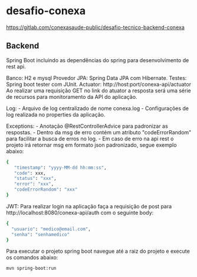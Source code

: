 # desafio-conexa
https://gitlab.com/conexasaude-public/desafio-tecnico-backend-conexa

## Backend

Spring Boot incluindo as dependências do spring para desenvolvimento de rest api.

Banco: H2 e mysql
Provedor JPA: Spring Data JPA com Hibernate.
Testes: Spring boot tester com JUnit.
Actuator: http://host:port/conexa-api/actuator
    Ao realizar uma requisição GET no link do atuator a resposta será uma série de 
    recursos para monitoramento da API do aplicação.

Log:
    - Arquivo de log centralizado de nome conexa.log
    - Configurações de log realizada no properties da aplicação.

Exceptions: 
    - Anotação @RestControllerAdvice para padronizar as respostas.
    - Dentro da msg de erro contém um atributo "codeErrorRandom" para facilitar a busca de erros no log.
    - Em caso de erro na api rest o projeto irá retornar msg em formato json padronizado, segue exemplo abaixo:
 ```bash
{
    "timestamp": "yyyy-MM-dd hh:mm:ss",
    "code": xxx,
    "status": "xxx",
    "error": "xxx",
    "codeErrorRandom": "xxx"
}
```

JWT: Para realizar login na aplicação faça a requisição de post para
  http://localhost:8080/conexa-api/auth com o seguinte body: 
```bash
{
  "usuario": "medico@email.com",
  "senha": "senhamedico"
}
```

Para executar o projeto spring boot navegue até a raiz do projeto e execute os comandos abaixo:
```bash
mvn spring-boot:run
```
